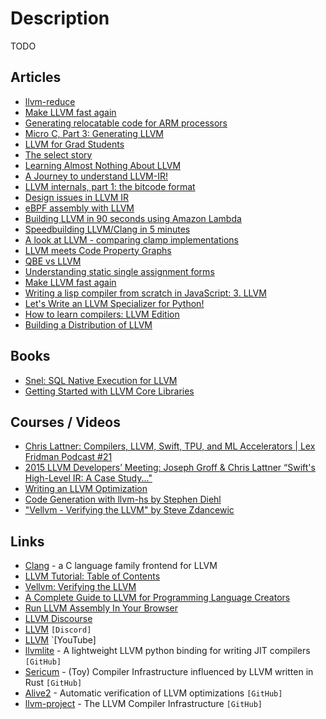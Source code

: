 # Description

TODO


## Articles

- [llvm-reduce](https://blog.regehr.org/archives/2109)
- [Make LLVM fast again](https://www.npopov.com/2020/05/10/Make-LLVM-fast-again.html)
- [Generating relocatable code for ARM processors](https://blog.llvm.org/posts/2021-10-01-generating-relocatable-code-for-arm-processors/)
- [Micro C, Part 3: Generating LLVM](https://blog.josephmorag.com/posts/mcc3/)
- [LLVM for Grad Students](https://www.cs.cornell.edu/~asampson/blog/llvm.html)
- [The select story](https://aqjune.github.io/posts/2021-10-4.the-select-story.html)
- [Learning Almost Nothing About LLVM](https://bellmar.medium.com/learning-almost-nothing-about-llvm-e6aea9b243d9)
- [A Journey to understand LLVM-IR!](https://un-devs.github.io/low-level-exploration/journey-to-understanding-llvm-ir/#)
- [LLVM internals, part 1: the bitcode format](https://blog.yossarian.net/2021/07/19/LLVM-internals-part-1-bitcode-format)
- [Design issues in LLVM IR](https://www.npopov.com/2021/06/02/Design-issues-in-LLVM-IR.html)
- [eBPF assembly with LLVM](https://qmonnet.github.io/whirl-offload/2020/04/12/llvm-ebpf-asm/)
- [Building LLVM in 90 seconds using Amazon Lambda](https://blog.nelhage.com/post/building-llvm-in-90s/)
- [Speedbuilding LLVM/Clang in 5 minutes](https://www.cambus.net/speedbuilding-llvm-clang-in-5-minutes/)
- [A look at LLVM - comparing clamp implementations](https://secret.club/2021/04/09/std-clamp.html)
- [LLVM meets Code Property Graphs](https://blog.llvm.org/posts/2021-02-23-llvm-meets-code-property-graphs/)
- [QBE vs LLVM](https://c9x.me/compile/doc/llvm.html)
- [Understanding static single assignment forms](https://blog.yossarian.net/2020/10/23/Understanding-static-single-assignment-forms)
- [Make LLVM fast again](https://www.npopov.com/2020/05/10/Make-LLVM-fast-again.html)
- [Writing a lisp compiler from scratch in JavaScript: 3. LLVM](https://notes.eatonphil.com/compiler-basics-llvm.html)
- [Let's Write an LLVM Specializer for Python!](http://dev.stephendiehl.com/numpile/)
- [How to learn compilers: LLVM Edition](https://lowlevelbits.org/how-to-learn-compilers-llvm-edition/)
- [Building a Distribution of LLVM](https://llvm.org/docs/BuildingADistribution.html#options-for-optimizing-llvm)


## Books

- [Snel: SQL Native Execution for LLVM](https://arxiv.org/abs/2002.09449)
- [Getting Started with LLVM Core Libraries](https://www.amazon.com/Getting-Started-LLVM-Core-Libraries/dp/1782166920/ref=sr_1_1?ie=UTF8&qid=1414249385&sr=8-1&keywords=LLVM)


## Courses / Videos

- [Chris Lattner: Compilers, LLVM, Swift, TPU, and ML Accelerators | Lex Fridman Podcast #21](https://youtu.be/yCd3CzGSte8)
- [2015 LLVM Developers’ Meeting: Joseph Groff & Chris Lattner “Swift's High-Level IR: A Case Study..."](https://youtu.be/Ntj8ab-5cvE)
- [Writing an LLVM Optimization](https://youtu.be/MagR2KY8MQI)
- [Code Generation with llvm-hs by Stephen Diehl](https://youtu.be/wn-xW3g8jXY)
- ["Vellvm - Verifying the LLVM" by Steve Zdancewic](https://youtu.be/q6gSC3OxB_8)


## Links

- [Clang](https://clang.llvm.org/) - a C language family frontend for LLVM
- [LLVM Tutorial: Table of Contents](https://llvm.org/docs/tutorial/)
- [Vellvm: Verifying the LLVM](https://www.cis.upenn.edu/~stevez/vellvm/)
- [A Complete Guide to LLVM for Programming Language Creators](https://mukulrathi.com/create-your-own-programming-language/llvm-ir-cpp-api-tutorial/)
- [Run LLVM Assembly In Your Browser](http://kripken.github.io/llvm.js/demo.html)
- [LLVM Discourse](https://llvm.discourse.group/)
- [LLVM](https://discord.com/invite/xS7Z362) `[Discord]`
- [LLVM](https://www.youtube.com/channel/UCv2_41bSAa5Y_8BacJUZfjQ) `[YouTube]
- [llvmlite](https://github.com/numba/llvmlite) - A lightweight LLVM python binding for writing JIT compilers `[GitHub]`
- [Sericum](https://github.com/maekawatoshiki/sericum) - (Toy) Compiler Infrastructure influenced by LLVM written in Rust `[GitHub]`
- [Alive2](https://github.com/AliveToolkit/alive2) - Automatic verification of LLVM optimizations `[GitHub]`
- [llvm-project](https://github.com/llvm/llvm-project) - The LLVM Compiler Infrastructure `[GitHub]`
